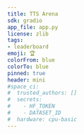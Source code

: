 ```yaml
---
title: TTS Arena
sdk: gradio
app_file: app.py
license: zlib
tags:
- leaderboard
emoji: 🏆
colorFrom: blue
colorTo: blue
pinned: true
header: mini
#space_ci:
#  trusted_authors: []
#  secrets:
#    - HF_TOKEN
#    - DATASET_ID
#  hardware: cpu-basic
---
```

